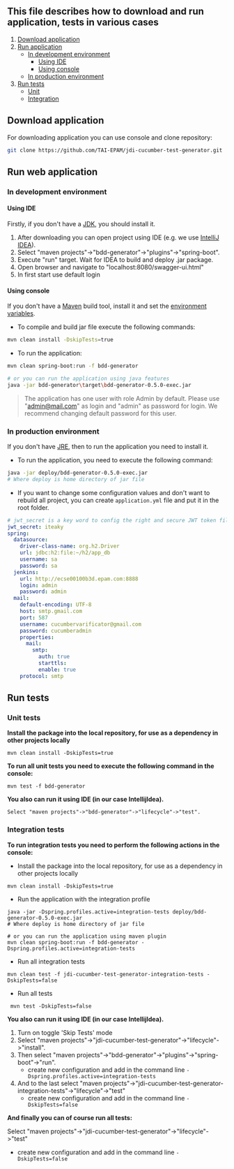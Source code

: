 ## This file describes how to download and run application, tests in various cases
 1. [Download application](#download-application)
 2. [Run application](#run-web-application)
 	- [In development environment](#in-development-environment)
 		- [Using IDE](#using-ide)
 		- [Using console](#using-console)	
 	- [In production environment](#in-production-environment)
 3. [Run tests](#run-tests)
 	- [Unit](#unit-tests)
 	- [Integration](#integration-tests) 


## Download application
For downloading application you can use console and clone repository:
```bash
git clone https://github.com/TAI-EPAM/jdi-cucumber-test-generator.git
```

## Run web application
### In development environment
#### Using IDE
Firstly, if you don't have a [JDK](http://www.oracle.com/technetwork/java/javase/downloads/index.html), you should install it.

1. After downloading you can open project using IDE (e.g. we  use [IntelliJ IDEA](https://www.jetbrains.com/idea/download/#section=windows)). 
2. Select "maven projects"->"bdd-generator"->"plugins"->"spring-boot".
3. Execute "run" target. Wait for IDEA to build and deploy .jar package. 
4. Open browser and navigate to "localhost:8080/swagger-ui.html"
5. In first start use default login

#### Using console
If you don't have a [Maven](https://maven.apache.org/download.cgi) build tool, install it and set the [environment variables](https://www.mkyong.com/maven/how-to-install-maven-in-windows/).
* To compile and build jar file execute the following commands:
```bash
mvn clean install -DskipTests=true
```
* To run the application:
```bash
mvn clean spring-boot:run -f bdd-generator

# or you can run the application using java features
java -jar bdd-generator\target\bdd-generator-0.5.0-exec.jar 
```

>The application has one user with role Admin by default.
>Please use "admin@mail.com" as login and "admin" as password for login.
>We recommend changing default password for this user.

### In production environment
If you don't have [JRE](http://www.oracle.com/technetwork/java/javase/downloads/index.html), then to run the application you need to install it.

* To run the application, you need to execute the following command:
```bash
java -jar deploy/bdd-generator-0.5.0-exec.jar
# Where deploy is home directory of jar file
```
* If you want to change some configuration values and don't want to rebuild all project, you can
create `application.yml` file and put it in the root folder.
```yaml
# jwt_secret is a key word to config the right and secure JWT token file
jwt_secret: iteaky
spring:
  datasource:
    driver-class-name: org.h2.Driver
    url: jdbc:h2:file:~/h2/app_db
    username: sa
    password: sa
  jenkins:
    url: http://ecse00100b3d.epam.com:8888
    login: admin
    password: admin
  mail:
  	default-encoding: UTF-8
    host: smtp.gmail.com
    port: 587
    username: cucumbervarificator@gmail.com
    password: cucumberadmin
    properties:
      mail:
        smtp:
          auth: true
          starttls:
          enable: true
    protocol: smtp
``` 

## Run tests
### Unit tests
**Install the package into the local repository, for use as a dependency in other projects locally**

 ```text
 mvn clean install -DskipTests=true
 ```
**To run all unit tests you need to execute the following command in the console:**
 
 ```text
 mvn test -f bdd-generator
 ```
**You also can run it using IDE (in our case IntellijIdea).**

`Select "maven projects"->"bdd-generator"->"lifecycle"->"test".`
 
### Integration tests
**To run integration tests you need to perform the following actions in the console:**
 
* Install the package into the local repository, for use as a dependency in other projects locally
 ```text
 mvn clean install -DskipTests=true
 ```
* Run the application with the integration profile
 ```text
 java -jar -Dspring.profiles.active=integration-tests deploy/bdd-generator-0.5.0-exec.jar
 # Where deploy is home directory of jar file
 
# or you can run the application using maven plugin
 mvn clean spring-boot:run -f bdd-generator -Dspring.profiles.active=integration-tests
 ```
* Run all integration tests
 ```text
 mvn clean test -f jdi-cucumber-test-generator-integration-tests -DskipTests=false
 ```
* Run all tests
```text
 mvn test -DskipTests=false
 ```
 
 **You also can run it using IDE (in our case IntellijIdea).**
 1. Turn on toggle 'Skip Tests' mode
 2. Select "maven projects"->"jdi-cucumber-test-generator"->"lifecycle"->"install".
 3. Then select "maven projects"->"bdd-generator"->"plugins"->"spring-boot"->"run".
 	- create new configuration and add in the command line `-Dspring.profiles.active=integration-tests`
 4. And to the last select "maven projects"->"jdi-cucumber-test-generator-integration-tests"->"lifecycle"->"test"
    - create new configuration and add in the command line `-DskipTests=false`
  
 **And finally you can of course run all tests:**
 
  Select "maven projects"->"jdi-cucumber-test-generator"->"lifecycle"->"test"
  - create new configuration and add in the command line `-DskipTests=false`